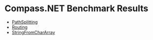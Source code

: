 # Compass.NET Benchmark Results

- [PathSplitting](https://sholtee.github.io/router/perf/Solti.Utils.Router.Perf.PathSplitting-report-github.html )
- [Routing](https://sholtee.github.io/router/perf/Solti.Utils.Router.Perf.Routing-report-github.html )
- [StringFromCharArray](https://sholtee.github.io/router/perf/Solti.Utils.Router.Perf.StringFromCharArray-report-github.html )